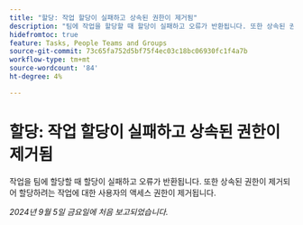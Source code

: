 ```yaml
---
title: "할당: 작업 할당이 실패하고 상속된 권한이 제거됨"
description: "팀에 작업을 할당할 때 할당이 실패하고 오류가 반환됩니다. 또한 상속된 권한이 제거되어 할당하려는 작업에 대한 사용자의 액세스 권한이 제거됩니다."
hidefromtoc: true
feature: Tasks, People Teams and Groups
source-git-commit: 73c65fa752d5bf75f4ec03c18bc06930fc1f4a7b
workflow-type: tm+mt
source-wordcount: '84'
ht-degree: 4%

---
```


# 할당: 작업 할당이 실패하고 상속된 권한이 제거됨

작업을 팀에 할당할 때 할당이 실패하고 오류가 반환됩니다. 또한 상속된 권한이 제거되어 할당하려는 작업에 대한 사용자의 액세스 권한이 제거됩니다.

_2024년 9월 5일 금요일에 처음 보고되었습니다._
